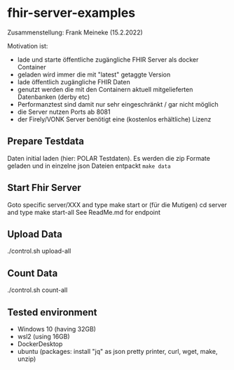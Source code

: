 # fhir-server-examples #

Zusammenstellung: Frank Meineke (15.2.2022)

Motivation ist:
  * lade und starte öffentliche zugängliche FHIR Server als docker Container
  * geladen wird immer die mit "latest" getaggte Version
  * lade öffentlich zugängliche FHIR Daten 
  * genutzt werden die mit den Containern aktuell mitgelieferten Datenbanken (derby etc)
  * Performanztest sind damit nur sehr eingeschränkt / gar nicht möglich
  * die Server nutzen Ports ab 8081
  * der Firely/VONK Server benötigt eine (kostenlos erhältliche) Lizenz
  
## Prepare Testdata ##
Daten initial laden (hier: POLAR Testdaten). Es werden die zip Formate geladen und in einzelne json Dateien entpackt
`make data`

## Start Fhir Server ##
Goto specific server/XXX and type make start
or (für die Mutigen) cd server and type make start-all 
See ReadMe.md for endpoint

## Upload Data ##
./control.sh upload-all

## Count Data ##
./control.sh count-all

## Tested environment ##
  * Windows 10 (having 32GB)
  * wsl2 (using 16GB)
  * DockerDesktop
  * ubuntu (packages: install "jq" as json pretty printer, curl, wget, make, unzip)
